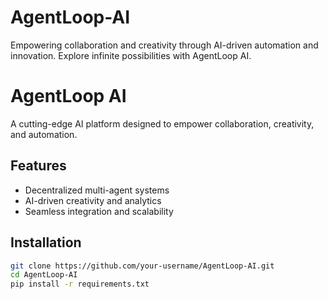 # AgentLoop-AI
Empowering collaboration and creativity through AI-driven automation and innovation. Explore infinite possibilities with AgentLoop AI.
# AgentLoop AI
A cutting-edge AI platform designed to empower collaboration, creativity, and automation.  

## Features
- Decentralized multi-agent systems
- AI-driven creativity and analytics
- Seamless integration and scalability

## Installation
```bash
git clone https://github.com/your-username/AgentLoop-AI.git
cd AgentLoop-AI
pip install -r requirements.txt
